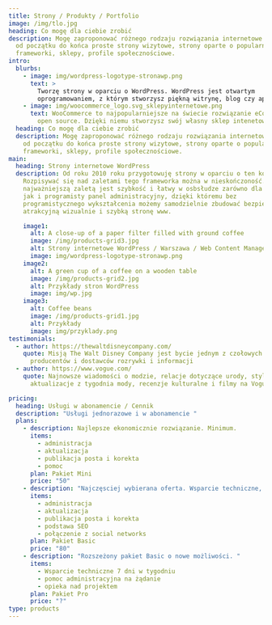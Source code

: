 ```yaml
---
title: Strony / Produkty / Portfolio
image: /img/tlo.jpg
heading: Co mogę dla ciebie zrobić
description: Mogę zaproponować różnego rodzaju rozwiązania internetowe. Buduję
  od początku do końca proste strony wizytowe, strony oparte o popularne
  frameworki, sklepy, profile społecznościowe.
intro:
  blurbs:
    - image: img/wordpress-logotype-stronawp.png
      text: >
        Tworzę strony w oparciu o WordPress. WordPress jest otwartym
        oprogramowaniem, z którym stworzysz piękną witrynę, blog czy aplikację.
    - image: img/woocommerce_logo.svg_sklepyinternetowe.png
      text: WooCommerce to najpopularniejsze na świecie rozwiązanie eCommerce typu
        open source. Dzięki niemu stworzysz swój własny sklep intenetowy.
  heading: Co mogę dla ciebie zrobić
  description: Mogę zaproponować różnego rodzaju rozwiązania internetowe. Buduję
    od początku do końca proste strony wizytowe, strony oparte o popularne
    frameworki, sklepy, profile społecznościowe.
main:
  heading: Strony internetowe WordPress
  description: Od roku 2010 roku przygotowuję strony w oparciu o ten kod.
    Rozpisywać się nad zaletami tego frameworka można w nieskończoność. Dla mnie
    najważniejszą zaletą jest szybkość i łatwy w osbsłudze zarówno dla klienta
    jak i programisty panel administracyjny, dzięki któremu bez
    programistycznego wykształcenia możemy samodzielnie zbudować bezpieczną,
    atrakcyjną wizualnie i szybką stronę www.

    image1:
      alt: A close-up of a paper filter filled with ground coffee
      image: /img/products-grid3.jpg
      alt: Strony internetowe WordPress / Warszawa / Web Content Manager
      image: img/wordpress-logotype-stronawp.png
    image2:
      alt: A green cup of a coffee on a wooden table
      image: /img/products-grid2.jpg
      alt: Przykłady stron WordPress
      image: img/wp.jpg
    image3:
      alt: Coffee beans
      image: /img/products-grid1.jpg
      alt: Przykłady
      image: img/przyklady.png
testimonials:
  - author: https://thewaltdisneycompany.com/
    quote: Misją The Walt Disney Company jest bycie jednym z czołowych światowych
      producentów i dostawców rozrywki i informacji
  - author: https://www.vogue.com/
    quote: Najnowsze wiadomości o modzie, relacje dotyczące urody, styl gwiazd,
      aktualizacje z tygodnia mody, recenzje kulturalne i filmy na Vogue com

pricing:
  heading: Usługi w abonamencie / Cennik
  description: "Usługi jednorazowe i w abonamencie "
  plans:
    - description: Najlepsze ekonomicznie rozwiązanie. Minimum.
      items:
        - administracja
        - aktualizacja
        - publikacja posta i korekta
        - pomoc
      plan: Pakiet Mini
      price: "50"
    - description: "Najczęsciej wybierana oferta. Wsparcie techniczne, redakcja. "
      items:
        - administracja
        - aktualizacja
        - publikacja posta i korekta
        - podstawa SEO
        - połączenie z social networks
      plan: Pakiet Basic
      price: "80"
    - description: "Rozszeżony pakiet Basic o nowe możliwości. "
      items:
        - Wsparcie techniczne 7 dni w tygodniu
        - pomoc administracyjna na żądanie
        - opieka nad projektem
      plan: Pakiet Pro
      price: "?"
type: products
---
```


